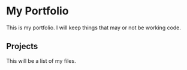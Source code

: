 # My Portfolio
This is my portfolio. I will keep things that may or not be working code. 

## Projects
This will be a list of my files.
